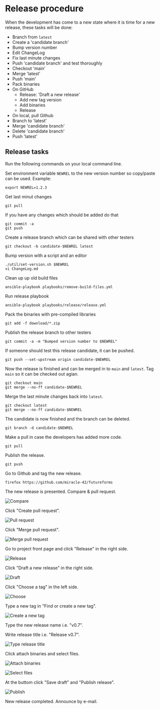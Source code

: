 # Release procedure

When the development has come to a new state where it is time for a new
release, these tasks will be done:

* Branch from `latest`
* Create a 'candidate branch'
* Bump version number
* Edit ChangeLog
* Fix last minute changes
* Push 'candidate branch' and test thoroughly 
* Checkout 'main'
* Merge 'latest'
* Push 'main'
* Pack binaries
* On GitHub
  - Release: 'Draft a new release'
  - Add new tag version
  - Add binaries
  - Release
* On local, pull Github
* Branch to 'latest'
* Merge 'candidate branch'
* Delete 'candidate branch'
* Push 'latest'

## Release tasks

Run the following commands on your local command line.

Set environment variable `NEWREL` to the new version number
so copy/paste can be used.
Example:

    export NEWREL=1.2.3

Get last minut changes

    git pull

If you have any changes which should be added do that

    git commit -a
    git push

Create a release branch which can be shared with other testers

    git checkout -b candidate-$NEWREL latest

Bump version with a script and an editor

    ./util/set-version.sh $NEWREL
    vi ChangeLog.md

Clean up up old build files

    ansible-playbook playbooks/remove-build-files.yml

Run release playbook

    ansible-playbook playbooks/release/release.yml 

Pack the binaries with pre-compiled libraries

    git add -f download/*.zip

Publish the release branch to other testers

    git commit -a -m "Bumped version number to $NEWREL"

If someone should test this release candidate, it can
be pushed.

    git push --set-upstream origin candidate-$NEWREL

Now the release is finished and can be merged in to
`main` and `latest`.
Tag `main` so it can be checked out agian.

    git checkout main
    git merge --no-ff candidate-$NEWREL

Merge the last minute changes back into `latest`.

    git checkout latest
    git merge --no-ff candidate-$NEWREL

The candidate is now finished and the branch can be deleted.

    git branch -d candidate-$NEWREL

Make a pull in case the developers has added more code.

    git pull

Publish the release.

    git push

Go to Github and tag the new release.

    firefox https://github.com/miracle-42/futureforms

The new release is presented. Compare & pull request.

![Compare](../img/rel-6.png)

Click "Create pull request".

![Pull request](../img/rel-7.png)

Click "Merge pull request".

![Merge pull request](../img/rel-8.png)

Go to project front page and click "Release" in the right side.

![Release](../img/rel-1.png)

Click "Draft a new release" in the right side.

![Draft](../img/rel-2.png)

Click "Choose a tag" in the left side.

![Choose](../img/rel-3.png)

Type a new tag in "Find or create a new tag".

![Create a new tag](../img/rel-4.png)

Type the new release name i.e. "v0.7".

Write release title i.e. "Release v0.7".

![Type release title](../img/rel-10.png)

Click attach binaries and select files.

![Attach binaries](../img/rel-9.png)

![Select files](../img/rel-11.png)

At the buttom click "Save draft" and "Publish release".

![Publish](../img/rel-5.png)

New release completed.
Announce by e-mail.
